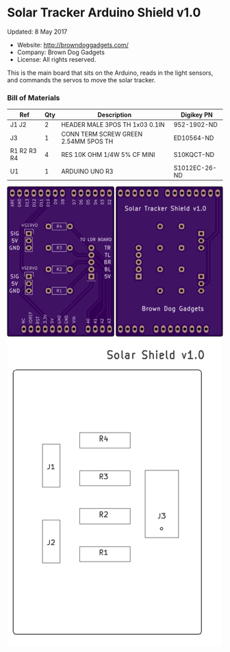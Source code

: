 <!--- start title --->
# Solar Tracker Arduino Shield v1.0

Updated: 8 May 2017
- Website: http://browndoggadgets.com/
- Company: Brown Dog Gadgets
- License: All rights reserved.
<!--- end title --->

This is the main board that sits on the Arduino, reads in the light sensors, and commands the servos to move the solar tracker.

<!--- bom start --->
### Bill of Materials

|Ref|Qty|Description|Digikey PN|
|---|---|-----------|------|
|J1 J2|2|HEADER MALE 3POS TH 1x03 0.1IN|952-1902-ND|
|J3|1|CONN TERM SCREW GREEN 2.54MM 5POS TH|ED10564-ND|
|R1 R2 R3 R4|4|RES 10K OHM 1/4W 5% CF MINI|S10KQCT-ND|
|U1|1|ARDUINO UNO R3|S1012EC-26-ND|


<!--- bom end --->
 ![Gerber Preview](preview.png) ![Assembly Diagram](assembly.png) 

